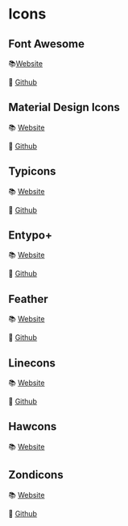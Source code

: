 # Icons

## Font Awesome
📚[Website](/fontawesome.com)

📎 [Github](https://github.com/FortAwesome/Font-Awesome)

## Material Design Icons
📚 [Website](https://material.io/tools/icons/)

📎 [Github](https://google.github.io/material-design-icons/)

## Typicons
📚 [Website](http://s-ings.com/typicons/)

📎 [Github](https://github.com/stephenhutchings/typicons.font)

## Entypo+
📚 [Website](http://www.entypo.com/)

📎 [Github](https://github.com/danielbruce/entypo)

## Feather
📚 [Website](https://feathericons.com/)

📎 [Github](https://github.com/feathericons/feather)

## Linecons
📚 [Website](http://fontello.github.io/linecons.font/demo.html)

📎 [Github](https://github.com/fontello/linecons.font)

## Hawcons
📚 [Website](http://hawcons.com/)


## Zondicons
📚 [Website](https://www.zondicons.com/)

📎 [Github](https://github.com/sschoger/zondicons)
